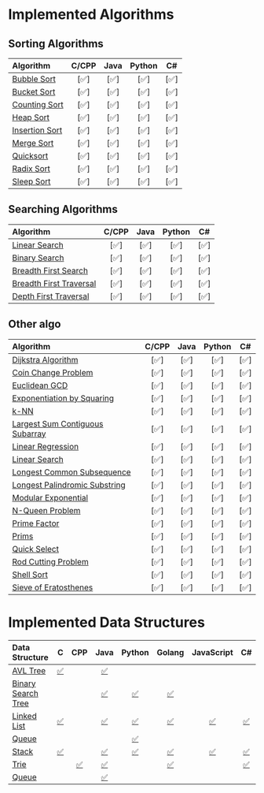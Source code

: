 
# Implemented Algorithms

## Sorting Algorithms

| Algorithm | C/CPP | Java | Python | C# |
|:--------------|:----------------:|:----------------:|:----------------:|:-----------------:|
| [Bubble Sort](http://www.geeksforgeeks.org/sleep-sort-king-laziness-sorting-sleeping/) | [:white_check_mark:] | [:white_check_mark:] | [:white_check_mark:] | [:white_check_mark:] |
| [Bucket Sort](http://www.cdn.geeksforgeeks.org/bucket-sort-2/)| [:white_check_mark:] | [:white_check_mark:] | [:white_check_mark:] | [:white_check_mark:] |
| [Counting Sort](http://www.geeksforgeeks.org/counting-sort/)| [:white_check_mark:] | [:white_check_mark:] | [:white_check_mark:] | [:white_check_mark:] |
| [Heap Sort](https://en.wikipedia.org/wiki/Heapsort) | [:white_check_mark:] | [:white_check_mark:] | [:white_check_mark:] | [:white_check_mark:] |
| [Insertion Sort](https://en.wikipedia.org/wiki/Insertion_sort) | [:white_check_mark:] | [:white_check_mark:] | [:white_check_mark:] | [:white_check_mark:] |
| [Merge Sort](https://www.khanacademy.org/computing/computer-science/algorithms/merge-sort/a/overview-of-merge-sort) | [:white_check_mark:] | [:white_check_mark:] | [:white_check_mark:] | [:white_check_mark:] |
| [Quicksort](https://en.wikipedia.org/wiki/Quicksort) | [:white_check_mark:] | [:white_check_mark:] | [:white_check_mark:] | [:white_check_mark:] |
| [Radix Sort](http://www.geeksforgeeks.org/radix-sort/) | [:white_check_mark:] | [:white_check_mark:] | [:white_check_mark:] | [:white_check_mark:] |
| [Sleep Sort](http://www.geeksforgeeks.org/sleep-sort-king-laziness-sorting-sleeping/) | [:white_check_mark:] | [:white_check_mark:] | [:white_check_mark:] | [:white_check_mark:] |


## Searching Algorithms

| Algorithm | C/CPP | Java | Python | C# |
|:--------------|:----------------:|:----------------:|:----------------:|:-----------------:|
| [Linear Search](https://en.wikipedia.org/wiki/Binary_search_algorithm) | [:white_check_mark:] | [:white_check_mark:] | [:white_check_mark:] | [:white_check_mark:] |
| [Binary Search](https://en.wikipedia.org/wiki/Binary_search_algorithm) | [:white_check_mark:] | [:white_check_mark:] | [:white_check_mark:] | [:white_check_mark:] |
| [Breadth First Search](https://en.wikipedia.org/wiki/Bubble_sort) | [:white_check_mark:] | [:white_check_mark:] | [:white_check_mark:] | [:white_check_mark:] |
| [Breadth First Traversal](https://www.cs.bu.edu/teaching/c/tree/breadth-first/) | [:white_check_mark:] | [:white_check_mark:] | [:white_check_mark:] | [:white_check_mark:] |
| [Depth First Traversal](http://www.geeksforgeeks.org/depth-first-traversal-for-a-graph/) | [:white_check_mark:] | [:white_check_mark:] | [:white_check_mark:] | [:white_check_mark:] |


## Other algo

| Algorithm | C/CPP | Java | Python | C# |
|:--------------|:----------------:|:----------------:|:----------------:|:-----------------:|
| [Dijkstra Algorithm](https://en.wikipedia.org/wiki/Dijkstra's_algorithm) | [:white_check_mark:] | [:white_check_mark:] | [:white_check_mark:] | [:white_check_mark:] |
| [Coin Change Problem](http://www.algorithmist.com/index.php/Coin_Change) | [:white_check_mark:] | [:white_check_mark:] | [:white_check_mark:] | [:white_check_mark:] |
| [Euclidean GCD](https://en.wikipedia.org/wiki/Euclidean_algorithm) | [:white_check_mark:] | [:white_check_mark:] | [:white_check_mark:] | [:white_check_mark:] |
| [Exponentiation by Squaring](https://en.wikipedia.org/wiki/Exponentiation_by_squaring) | [:white_check_mark:] | [:white_check_mark:] | [:white_check_mark:] | [:white_check_mark:] |
| [k-NN](https://en.wikipedia.org/wiki/K-nearest_neighbors_algorithm) | [:white_check_mark:] | [:white_check_mark:] | [:white_check_mark:] | [:white_check_mark:] |
| [Largest Sum Contiguous Subarray](http://www.geeksforgeeks.org/largest-sum-contiguous-subarray/) | [:white_check_mark:] | [:white_check_mark:] | [:white_check_mark:] | [:white_check_mark:] |
| [Linear Regression](https://en.wikipedia.org/wiki/Linear_regression) | [:white_check_mark:] | [:white_check_mark:] | [:white_check_mark:] | [:white_check_mark:] |
| [Linear Search](https://en.wikipedia.org/wiki/Linear_search) | [:white_check_mark:] | [:white_check_mark:] | [:white_check_mark:] | [:white_check_mark:] |
| [Longest Common Subsequence](http://www.geeksforgeeks.org/dynamic-programming-set-4-longest-common-subsequence) | [:white_check_mark:] | [:white_check_mark:] | [:white_check_mark:] | [:white_check_mark:] |
| [Longest Palindromic Substring](http://www.geeksforgeeks.org/longest-palindrome-substring-set-1/) | [:white_check_mark:] | [:white_check_mark:] | [:white_check_mark:] | [:white_check_mark:] |
| [Modular Exponential](http://www.geeksforgeeks.org/modular-exponentiation-power-in-modular-arithmetic/) | [:white_check_mark:] | [:white_check_mark:] | [:white_check_mark:] | [:white_check_mark:] |
| [N-Queen Problem](https://en.wikipedia.org/wiki/Eight_queens_puzzle) | [:white_check_mark:] | [:white_check_mark:] | [:white_check_mark:] | [:white_check_mark:] |
| [Prime Factor](https://en.wikipedia.org/wiki/Prime_factor) | [:white_check_mark:] | [:white_check_mark:] | [:white_check_mark:] | [:white_check_mark:] |
| [Prims](https://en.wikipedia.org/wiki/Prim%27s_algorithm) | [:white_check_mark:] | [:white_check_mark:] | [:white_check_mark:] | [:white_check_mark:] |
| [Quick Select](https://en.wikipedia.org/wiki/Quickselect) | [:white_check_mark:] | [:white_check_mark:] | [:white_check_mark:] | [:white_check_mark:] |
| [Rod Cutting Problem](http://www.geeksforgeeks.org/dynamic-programming-set-13-cutting-a-rod/) | [:white_check_mark:] | [:white_check_mark:] | [:white_check_mark:] | [:white_check_mark:] |
| [Shell Sort](https://en.wikipedia.org/wiki/Shellsort) | [:white_check_mark:] | [:white_check_mark:] | [:white_check_mark:] | [:white_check_mark:] |
| [Sieve of Eratosthenes](https://en.wikipedia.org/wiki/Sieve_of_Eratosthenes) | [:white_check_mark:] | [:white_check_mark:] | [:white_check_mark:] | [:white_check_mark:] |


# Implemented Data Structures

| Data Structure | C | CPP | Java | Python | Golang | JavaScript | C# |
|:--------------|:----------------:|:----------------:|:----------------:|:-----------------:|:-----------------:|:-----------------:|:-----------------:|
| [AVL Tree](http://www.geeksforgeeks.org/avl-tree-set-1-insertion)|[:white_check_mark:](avl_tree/avl_tree.c)| |[:white_check_mark:](avl_tree/AvlTree.java) | | | | |
| [Binary Search Tree](https://en.wikipedia.org/wiki/Binary_search_tree) | | | [:white_check_mark:](binary_search_tree/BinarySearchTree.java) | [:white_check_mark:](binary_search_tree/BinarySearchTree.py) | [:white_check_mark:](binary_search_tree/binary_search_tree.go) | | |
| [Linked List](https://en.wikipedia.org/wiki/Linked_list) | [:white_check_mark:](linked_list/linkedList.c.c) | | [:white_check_mark:](linked_list/LinkedList.java) | [:white_check_mark:](linked_list/linked_list.py) | [:white_check_mark:](linked_list/linked_list.go) | [:white_check_mark:](linked_list/linkedList.js) | [:white_check_mark:](linked_list/LinkedList.cs) |
| [Queue](https://en.wikipedia.org/wiki/Queue_(abstract_data_type)) | | | | [:white_check_mark:](queue/queue.py) | | | |
| [Stack](https://en.wikipedia.org/wiki/Stack_(abstract_data_type)) | [:white_check_mark:](stack/stack.c) | | [:white_check_mark:](stack/Stack.java) | [:white_check_mark:](stack/stack.py) | [:white_check_mark:](stack/stack.go) | [:white_check_mark:](stack/stack.js) | [:white_check_mark:](stack/Stack.cs) |
| [Trie](https://en.wikipedia.org/wiki/Trie) | | [:white_check_mark:](trie/trie.cpp) | [:white_check_mark:](trie/Trie.java) | | [:white_check_mark:](trie/trie.go) | | [:white_check_mark:](trie/Trie.cs) | |
| [Queue](https://en.wikipedia.org/wiki/Queue_(abstract_data_type)) | | | [:white_check_mark:](queue/Queue.java) | | | | | |
